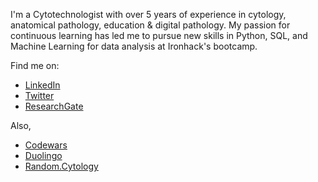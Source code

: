 I'm a Cytotechnologist with over 5 years of experience in cytology, anatomical pathology, education & digital pathology. My passion for continuous learning has led me to pursue new skills in Python, SQL, and Machine Learning for data analysis at Ironhack's bootcamp.

Find me on:

* [LinkedIn](https://www.linkedin.com/in/isi-mube/)
* [Twitter](https://twitter.com/isi_mube)
* [ResearchGate](https://www.researchgate.net/profile/Isidre_Munne-Bertran)

Also,
* [Codewars](www.codewars.com/r/wSsB5Q)
* [Duolingo](https://www.duolingo.com/profile/arattz_)
* [Random.Cytology](https://www.instagram.com/random.cytology/?hl=en)
